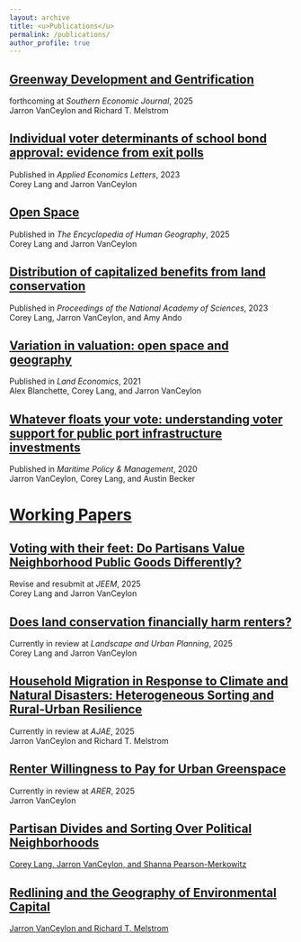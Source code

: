 ```yaml
---
layout: archive
title: <u>Publications</u>
permalink: /publications/
author_profile: true
---
```


## <u>Greenway Development and Gentrification</u>
forthcoming at *Southern Economic Journal*, 2025 <br>
Jarron VanCeylon and Richard T. Melstrom

## [Individual voter determinants of school bond approval: evidence from exit polls](https://doi.org/10.1080/13504851.2025.2462719)
Published in *Applied Economics Letters*, 2023 <br>
Corey Lang and Jarron VanCeylon

## [Open Space](https://doi.org/10.1007/978-3-031-25900-5_302-1)
Published in *The Encyclopedia of Human Geography*, 2025 <br>
Corey Lang and Jarron VanCeylon

## [Distribution of capitalized benefits from land conservation](https://www.pnas.org/doi/10.1073/pnas.2215262120)
Published in *Proceedings of the National Academy of Sciences*, 2023 <br>
Corey Lang, Jarron VanCeylon, and Amy Ando

## [Variation in valuation: open space and geography](https://le.uwpress.org/content/early/2021/09/28/le.97.4.011720-0005R)
Published in *Land Economics*, 2021 <br>
Alex Blanchette, Corey Lang, and Jarron VanCeylon

## [Whatever floats your vote: understanding voter support for public port infrastructure investments](https://doi.org/10.1080/03088839.2020.1754478)
Published in *Maritime Policy & Management*, 2020 <br>
Jarron VanCeylon, Corey Lang, and Austin Becker

# <u>Working Papers</u>

## <u>Voting with their feet: Do Partisans Value Neighborhood Public Goods Differently?</u>
Revise and resubmit at *JEEM*, 2025 <br>
Corey Lang and Jarron VanCeylon

## [Does land conservation financially harm renters?](https://digitalcommons.uri.edu/cgi/viewcontent.cgi?article=1005&context=enre_working_papers)
Currently in review at *Landscape and Urban Planning*, 2025 <br>
Corey Lang and Jarron VanCeylon

## <u>Household Migration in Response to Climate and Natural Disasters: Heterogeneous Sorting and Rural-Urban Resilience</u>
Currently in review at *AJAE*, 2025 <br>
Jarron VanCeylon and Richard T. Melstrom

## <u>Renter Willingness to Pay for Urban Greenspace</u>
Currently in review at *ARER*, 2025 <br>
Jarron VanCeylon

## <u> Partisan Divides and Sorting Over Political Neighborhoods<u/> 
Corey Lang, Jarron VanCeylon, and Shanna Pearson-Merkowitz

## <u>Redlining and the Geography of Environmental Capital</u>
Jarron VanCeylon and Richard T. Melstrom
